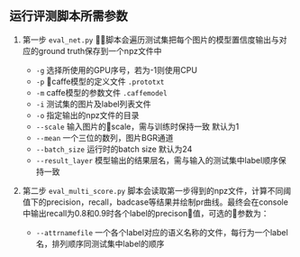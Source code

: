 ## 运行评测脚本所需参数

1. 第一步 `eval_net.py` 脚本会遍历测试集把每个图片的模型置信度输出与对应的ground truth保存到一个npz文件中

    - `-g` 选择所使用的GPU序号，若为-1则使用CPU
    - `-p` caffe模型的定义文件 `.prototxt`
    - `-m` caffe模型的参数文件 `.caffemodel`
    - `-i` 测试集的图片及label列表文件
    - `-o` 指定输出的npz文件的目录
    - `--scale` 输入图片的scale，需与训练时保持一致 默认为1
    - `--mean` 一个三位的数列，图片BGR通道
    - `--batch_size` 运行时的batch size 默认为24
    - `--result_layer` 模型输出的结果层名，需与输入的测试集中label顺序保持一致

1. 第二步 `eval_multi_score.py` 脚本会读取第一步得到的npz文件，计算不同阈值下的precision，recall，badcase等结果并绘制pr曲线。最终会在console中输出recall为0.8和0.9时各个label的precison值，可选的参数为：

    - `--attrnamefile` 一个各个label对应的语义名称的文件，每行为一个label名，排列顺序同测试集中label的顺序